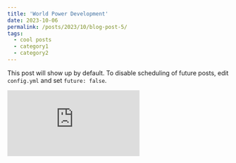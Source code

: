```yaml
---
title: 'World Power Development'
date: 2023-10-06
permalink: /posts/2023/10/blog-post-5/
tags:
  - cool posts
  - category1
  - category2
---
```


This post will show up by default. To disable scheduling of future posts, edit `config.yml` and set `future: false`. 

![World Installed Power Capacity](http://prelude0324.github.io/academic_pages/images/Power_2022_v1.html)

